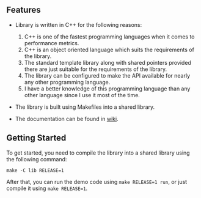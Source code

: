 ## Features

* Library is written in C++ for the following reasons:
  1. C++ is one of the fastest programming languages when it comes to performance metrics.
	1. C++ is an object oriented language which suits the requirements of the library.
	1. The standard template library along with shared pointers provided there are just suitable for the requirements of the library.
	1. The library can be configured to make the API available for nearly any other programming language.
	1. I have a better knowledge of this programming language than any other language since I use it most of the time.

* The library is built using Makefiles into a shared library.
* The documentation can be found in [wiki](http://github.com/AhmedYasser5/topology_api/wiki).

## Getting Started

To get started, you need to compile the library into a shared library using the following command:

```shell
make -C lib RELEASE=1
```

After that, you can run the demo code using `make RELEASE=1 run`, or just compile it using `make RELEASE=1`.
